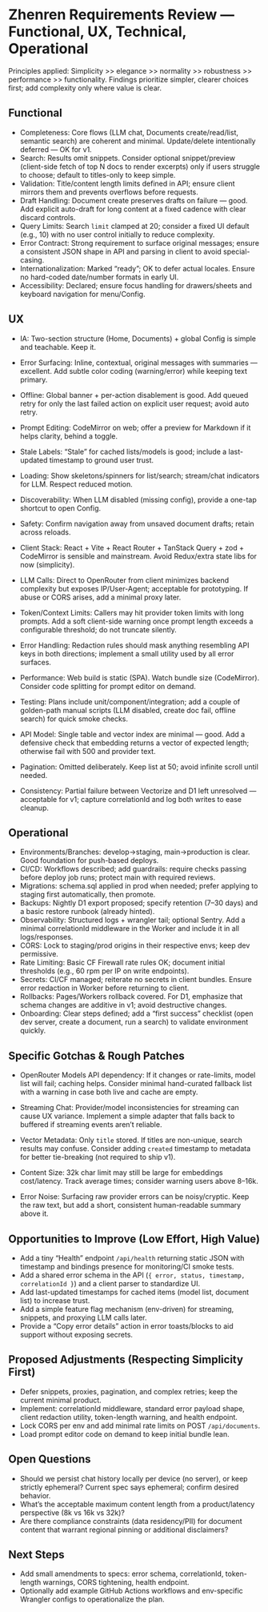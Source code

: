 # Zhenren Requirements Review — Functional, UX, Technical, Operational

Principles applied: Simplicity >> elegance >> normality >> robustness >> performance >> functionality. Findings prioritize simpler, clearer choices first; add complexity only where value is clear.

## Functional
- Completeness: Core flows (LLM chat, Documents create/read/list, semantic search) are coherent and minimal. Update/delete intentionally deferred — OK for v1.
- Search: Results omit snippets. Consider optional snippet/preview (client-side fetch of top N docs to render excerpts) only if users struggle to choose; default to titles-only to keep simple.
- Validation: Title/content length limits defined in API; ensure client mirrors them and prevents overflows before requests.
- Draft Handling: Document create preserves drafts on failure — good. Add explicit auto-draft for long content at a fixed cadence with clear discard controls.
- Query Limits: Search `limit` clamped at 20; consider a fixed UI default (e.g., 10) with no user control initially to reduce complexity.
- Error Contract: Strong requirement to surface original messages; ensure a consistent JSON shape in API and parsing in client to avoid special-casing.
- Internationalization: Marked “ready”; OK to defer actual locales. Ensure no hard-coded date/number formats in early UI.
- Accessibility: Declared; ensure focus handling for drawers/sheets and keyboard navigation for menu/Config.

## UX
- IA: Two-section structure (Home, Documents) + global Config is simple and teachable. Keep it.
- Error Surfacing: Inline, contextual, original messages with summaries — excellent. Add subtle color coding (warning/error) while keeping text primary.
- Offline: Global banner + per-action disablement is good. Add queued retry for only the last failed action on explicit user request; avoid auto retry.
- Prompt Editing: CodeMirror on web; offer a preview for Markdown if it helps clarity, behind a toggle.
- Stale Labels: “Stale” for cached lists/models is good; include a last-updated timestamp to ground user trust.
- Loading: Show skeletons/spinners for list/search; stream/chat indicators for LLM. Respect reduced motion.
- Discoverability: When LLM disabled (missing config), provide a one-tap shortcut to open Config.
- Safety: Confirm navigation away from unsaved document drafts; retain across reloads.

- Client Stack: React + Vite + React Router + TanStack Query + zod + CodeMirror is sensible and mainstream. Avoid Redux/extra state libs for now (simplicity).
- LLM Calls: Direct to OpenRouter from client minimizes backend complexity but exposes IP/User-Agent; acceptable for prototyping. If abuse or CORS arises, add a minimal proxy later.
- Token/Context Limits: Callers may hit provider token limits with long prompts. Add a soft client-side warning once prompt length exceeds a configurable threshold; do not truncate silently.
- Error Handling: Redaction rules should mask anything resembling API keys in both directions; implement a small utility used by all error surfaces.
- Performance: Web build is static (SPA). Watch bundle size (CodeMirror). Consider code splitting for prompt editor on demand.
- Testing: Plans include unit/component/integration; add a couple of golden-path manual scripts (LLM disabled, create doc fail, offline search) for quick smoke checks.
- API Model: Single table and vector index are minimal — good. Add a defensive check that embedding returns a vector of expected length; otherwise fail with 500 and provider text.
- Pagination: Omitted deliberately. Keep list at 50; avoid infinite scroll until needed.
- Consistency: Partial failure between Vectorize and D1 left unresolved — acceptable for v1; capture correlationId and log both writes to ease cleanup.

## Operational
- Environments/Branches: develop→staging, main→production is clear. Good foundation for push-based deploys.
- CI/CD: Workflows described; add guardrails: require checks passing before deploy job runs; protect main with required reviews.
- Migrations: schema.sql applied in prod when needed; prefer applying to staging first automatically, then promote.
- Backups: Nightly D1 export proposed; specify retention (7–30 days) and a basic restore runbook (already hinted).
- Observability: Structured logs + wrangler tail; optional Sentry. Add a minimal correlationId middleware in the Worker and include it in all logs/responses.
- CORS: Lock to staging/prod origins in their respective envs; keep dev permissive.
- Rate Limiting: Basic CF Firewall rate rules OK; document initial thresholds (e.g., 60 rpm per IP on write endpoints).
- Secrets: CI/CF managed; reiterate no secrets in client bundles. Ensure error redaction in Worker before returning to client.
- Rollbacks: Pages/Workers rollback covered. For D1, emphasize that schema changes are additive in v1; avoid destructive changes.
- Onboarding: Clear steps defined; add a “first success” checklist (open dev server, create a document, run a search) to validate environment quickly.

## Specific Gotchas & Rough Patches
- OpenRouter Models API dependency: If it changes or rate-limits, model list will fail; caching helps. Consider minimal hand-curated fallback list with a warning in case both live and cache are empty.
- Streaming Chat: Provider/model inconsistencies for streaming can cause UX variance. Implement a simple adapter that falls back to buffered if streaming events aren’t reliable.
 
- Vector Metadata: Only `title` stored. If titles are non-unique, search results may confuse. Consider adding `created` timestamp to metadata for better tie-breaking (not required to ship v1).
- Content Size: 32k char limit may still be large for embeddings cost/latency. Track average times; consider warning users above 8–16k.
- Error Noise: Surfacing raw provider errors can be noisy/cryptic. Keep the raw text, but add a short, consistent human-readable summary above it.

## Opportunities to Improve (Low Effort, High Value)
- Add a tiny “Health” endpoint `/api/health` returning static JSON with timestamp and bindings presence for monitoring/CI smoke tests.
- Add a shared error schema in the API (`{ error, status, timestamp, correlationId }`) and a client parser to standardize UI.
- Add last-updated timestamps for cached items (model list, document list) to increase trust.
- Add a simple feature flag mechanism (env-driven) for streaming, snippets, and proxying LLM calls later.
- Provide a “Copy error details” action in error toasts/blocks to aid support without exposing secrets.

## Proposed Adjustments (Respecting Simplicity First)
- Defer snippets, proxies, pagination, and complex retries; keep the current minimal product.
- Implement: correlationId middleware, standard error payload shape, client redaction utility, token-length warning, and health endpoint.
- Lock CORS per env and add minimal rate limits on POST `/api/documents`.
- Load prompt editor code on demand to keep initial bundle lean.

## Open Questions
- Should we persist chat history locally per device (no server), or keep strictly ephemeral? Current spec says ephemeral; confirm desired behavior.
- What’s the acceptable maximum content length from a product/latency perspective (8k vs 16k vs 32k)?
- Are there compliance constraints (data residency/PII) for document content that warrant regional pinning or additional disclaimers?

## Next Steps
- Add small amendments to specs: error schema, correlationId, token-length warnings, CORS tightening, health endpoint.
- Optionally add example GitHub Actions workflows and env-specific Wrangler configs to operationalize the plan.
